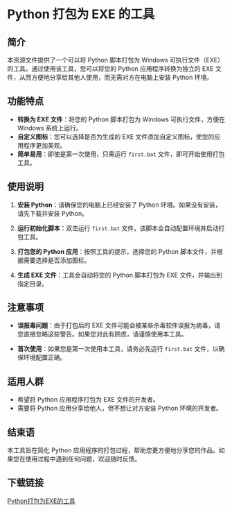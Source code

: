 # Python 打包为 EXE 的工具

## 简介

本资源文件提供了一个可以将 Python 脚本打包为 Windows 可执行文件（EXE）的工具。通过使用该工具，您可以将您的 Python 应用程序转换为独立的 EXE 文件，从而方便地分享给其他人使用，而无需对方在电脑上安装 Python 环境。

## 功能特点

- **转换为 EXE 文件**：将您的 Python 脚本打包为 Windows 可执行文件，方便在 Windows 系统上运行。
- **自定义图标**：您可以选择是否为生成的 EXE 文件添加自定义图标，使您的应用程序更加美观。
- **简单易用**：即使是第一次使用，只需运行 `first.bat` 文件，即可开始使用打包工具。

## 使用说明

1. **安装 Python**：请确保您的电脑上已经安装了 Python 环境。如果没有安装，请先下载并安装 Python。

2. **运行初始化脚本**：双击运行 `first.bat` 文件，该脚本会自动配置环境并启动打包工具。

3. **打包您的 Python 应用**：按照工具的提示，选择您的 Python 脚本文件，并根据需要选择是否添加图标。

4. **生成 EXE 文件**：工具会自动将您的 Python 脚本打包为 EXE 文件，并输出到指定目录。

## 注意事项

- **误报毒问题**：由于打包后的 EXE 文件可能会被某些杀毒软件误报为病毒，请您直接忽略这些警告。如果您对此有顾虑，请谨慎使用本工具。

- **首次使用**：如果您是第一次使用本工具，请务必先运行 `first.bat` 文件，以确保环境配置正确。

## 适用人群

- 希望将 Python 应用程序打包为 EXE 文件的开发者。
- 需要将 Python 应用分享给他人，但不想让对方安装 Python 环境的开发者。

## 结束语

本工具旨在简化 Python 应用程序的打包过程，帮助您更方便地分享您的作品。如果您在使用过程中遇到任何问题，欢迎随时反馈。

## 下载链接

[Python打包为EXE的工具](https://pan.quark.cn/s/7be68be567b3)